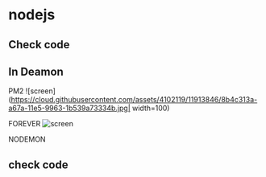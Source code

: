 # nodejs
## Check code

## In Deamon
PM2
![screen](https://cloud.githubusercontent.com/assets/4102119/11913846/8b4c313a-a67a-11e5-9963-1b539a73334b.jpg| width=100)

FOREVER
![screen](https://cloud.githubusercontent.com/assets/4102119/11913875/34991c44-a67b-11e5-9a9f-e2ecaf8e3484.jpg)

NODEMON


## check code
